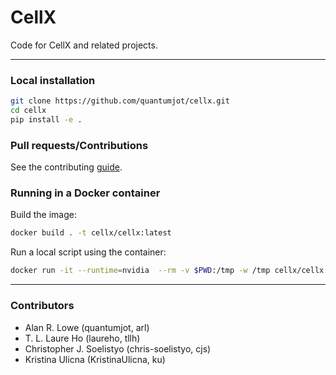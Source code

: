 # CellX

Code for CellX and related projects.

---

### Local installation

```sh
git clone https://github.com/quantumjot/cellx.git
cd cellx
pip install -e .
```

### Pull requests/Contributions
See the contributing [guide](CONTRIBUTING.md).


### Running in a Docker container
Build the image:
```sh
docker build . -t cellx/cellx:latest
```

Run a local script using the container:
```sh
docker run -it --runtime=nvidia  --rm -v $PWD:/tmp -w /tmp cellx/cellx:latest python ./script.py
```
---

### Contributors
* Alan R. Lowe (quantumjot, arl)
* T. L. Laure Ho (laureho, tllh)
* Christopher J. Soelistyo (chris-soelistyo, cjs)
* Kristina Ulicna (KristinaUlicna, ku)
